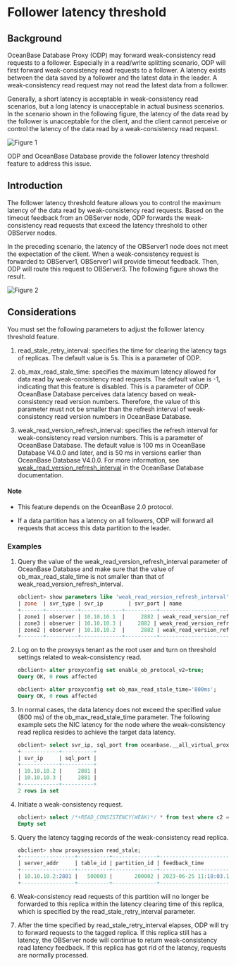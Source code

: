 # Follower latency threshold

## Background

OceanBase Database Proxy (ODP) may forward weak-consistency read requests to a follower. Especially in a read/write splitting scenario, ODP will first forward weak-consistency read requests to a follower. A latency exists between the data saved by a follower and the latest data in the leader. A weak-consistency read request may not read the latest data from a follower.

Generally, a short latency is acceptable in weak-consistency read scenarios, but a long latency is unacceptable in actual business scenarios. In the scenario shown in the following figure, the latency of the data read by the follower is unacceptable for the client, and the client cannot perceive or control the latency of the data read by a weak-consistency read request.

![Figure 1](https://obbusiness-private.oss-cn-shanghai.aliyuncs.com/doc/img/odp/V4.2.1/en-US/600.data-routing/600.follower-latency-threshold-01.png)

ODP and OceanBase Database provide the follower latency threshold feature to address this issue.

## Introduction

The follower latency threshold feature allows you to control the maximum latency of the data read by weak-consistency read requests. Based on the timeout feedback from an OBServer node, ODP forwards the weak-consistency read requests that exceed the latency threshold to other OBServer nodes.

In the preceding scenario, the latency of the OBServer1 node does not meet the expectation of the client. When a weak-consistency request is forwarded to OBServer1, OBServer1 will provide timeout feedback. Then, ODP will route this request to OBServer3. The following figure shows the result.

![Figure 2](https://obbusiness-private.oss-cn-shanghai.aliyuncs.com/doc/img/odp/V4.2.1/en-US/600.data-routing/600.follower-latency-threshold-02.png)

## Considerations

You must set the following parameters to adjust the follower latency threshold feature.

1. read_stale_retry_interval: specifies the time for clearing the latency tags of replicas. The default value is 5s. This is a parameter of ODP.

2. ob_max_read_stale_time: specifies the maximum latency allowed for data read by weak-consistency read requests. The default value is -1, indicating that this feature is disabled. This is a parameter of ODP. OceanBase Database perceives data latency based on weak-consistency read version numbers. Therefore, the value of this parameter must not be smaller than the refresh interval of weak-consistency read version numbers in OceanBase Database.

3. weak_read_version_refresh_interval: specifies the refresh interval for weak-consistency read version numbers. This is a parameter of OceanBase Database. The default value is 100 ms in OceanBase Database V4.0.0 and later, and is 50 ms in versions earlier than OceanBase Database V4.0.0. For more information, see [weak_read_version_refresh_interval](https://en.oceanbase.com/docs/common-oceanbase-database-10000000000871287) in the OceanBase Database documentation.

<main id="notice" type='explain'>
   <h4>Note</h4>
   <ul>
   <li>
   <p>This feature depends on the OceanBase 2.0 protocol. </p>
   </li>
   <li>
   <p>If a data partition has a latency on all followers, ODP will forward all requests that access this data partition to the leader. </p>
   </li>
   </ul>
</main>

### Examples

1. Query the value of the weak_read_version_refresh_interval parameter of OceanBase Database and make sure that the value of ob_max_read_stale_time is not smaller than that of weak_read_version_refresh_interval.

   ```sql
   obclient> show parameters like 'weak_read_version_refresh_interval';
   | zone  | svr_type | svr_ip        | svr_port | name                               | data_type | value | info                                                                       | section  | scope   | source  | edit_level        |
   +-------+----------+-------------+----------+------------------------------------+-----------+-------+----------------------------------------------------------------------------+----------+---------+---------+-------------------+
   | zone1 | observer | 10.10.10.1  |     2882 | weak_read_version_refresh_interval | NULL      | 100ms | the time interval to refresh cluster weak read version Range: [50ms, +∞)   | OBSERVER | CLUSTER | DEFAULT | DYNAMIC_EFFECTIVE |
   | zone3 | observer | 10.10.10.3 |     2882 | weak_read_version_refresh_interval | NULL      | 100ms | the time interval to refresh cluster weak read version Range: [50ms, +∞)   | OBSERVER | CLUSTER | DEFAULT | DYNAMIC_EFFECTIVE |
   | zone2 | observer | 10.10.10.2  |     2882 | weak_read_version_refresh_interval | NULL      | 100ms | the time interval to refresh cluster weak read version Range: [50ms, +∞)   | OBSERVER | CLUSTER | DEFAULT | DYNAMIC_EFFECTIVE |
   +-------+----------+-------------+----------+------------------------------------+-----------+-------+----------------------------------------------------------------------------+----------+---------+---------+-------------------+
   ```

2. Log on to the proxysys tenant as the root user and turn on threshold settings related to weak-consistency read.

   ```sql
   obclient> alter proxyconfig set enable_ob_protocol_v2=true;
   Query OK, 0 rows affected

   obclient> alter proxyconfig set ob_max_read_stale_time='800ms';
   Query OK, 0 rows affected
   ```

3. In normal cases, the data latency does not exceed the specified value (800 ms) of the ob_max_read_stale_time parameter. The following example sets the NIC latency for the node where the weak-consistency read replica resides to achieve the target data latency.

   ```sql
   obclient> select svr_ip, sql_port from oceanbase.__all_virtual_proxy_schema where tenant_name = 'mysql' and database_name = 'test' and table_name = 'test' and sql_port > 0 AND role = 2;
   +------------+----------+
   | svr_ip     | sql_port |
   +------------+----------+
   | 10.10.10.2 |     2881 |
   | 10.10.10.3 |     2881 |
   +------------+----------+
   2 rows in set
   ```

4. Initiate a weak-consistency request.

   ```sql
   obclient> select /*+READ_CONSISTENCY(WEAK)*/ * from test where c2 = 10;
   Empty set
   ```

5. Query the latency tagging records of the weak-consistency read replica.

   ```sql
   obclient> show proxysession read_stale;
   +-----------------+----------+--------------+----------------------------+
   | server_addr     | table_id | partition_id | feedback_time              |
   +-----------------+----------+--------------+----------------------------+
   | 10.10.10.2:2881 |   500003 |       200002 | 2023-06-25 11:18:03.129081 |
   +-----------------+----------+--------------+----------------------------+
   ```

6. Weak-consistency read requests of this partition will no longer be forwarded to this replica within the latency clearing time of this replica, which is specified by the read_stale_retry_interval parameter.

7. After the time specified by read_stale_retry_interval elapses, ODP will try to forward requests to the tagged replica. If this replica still has a latency, the OBServer node will continue to return weak-consistency read latency feedback. If this replica has got rid of the latency, requests are normally processed.
